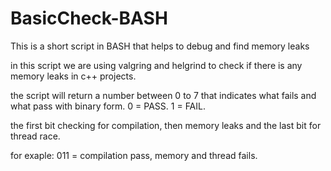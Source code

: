 # BasicCheck-BASH
This is a short script in BASH that helps to debug and find memory leaks

in this script we are using valgring and helgrind to check if there is any memory leaks in c++ projects.

the script will return a number between 0 to 7 that indicates what fails and what pass with binary form.
0 = PASS.
1 = FAIL.

the first bit checking for compilation, then memory leaks and the last bit for thread race.

for exaple: 011 = compilation pass, memory and thread fails.
